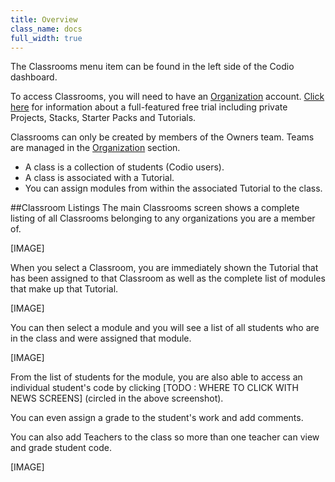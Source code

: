 ```yaml
---
title: Overview
class_name: docs
full_width: true
---
```


The Classrooms menu item can be found in the left side of the Codio dashboard.

To access Classrooms, you will need to have an [Organization]() account. [Click here](/docs/quickstart/education) for information about a full-featured free trial including private Projects, Stacks, Starter Packs and Tutorials.

Classrooms can only be created by members of the Owners team. Teams are managed in the [Organization]() section.

- A class is a collection of students (Codio users).
- A class is associated with a Tutorial. 
- You can assign modules from within the associated Tutorial to the class.

##Classroom Listings
The main Classrooms screen shows a complete listing of all Classrooms belonging to any organizations you are a member of.


[IMAGE]

When you select a Classroom, you are immediately shown the Tutorial that has been assigned to that Classroom as well as the complete list of modules that make up that Tutorial.

[IMAGE]

You can then select a module and you will see a list of all students who are in the class and were assigned that module.

[IMAGE]

From the list of students for the module, you are also able to access an individual student's code by clicking [TODO : WHERE TO CLICK WITH NEWS SCREENS] (circled in the above screenshot).

You can even assign a grade to the student's work and add comments.

You can also add Teachers to the class so more than one teacher can view and grade student code.

[IMAGE]

